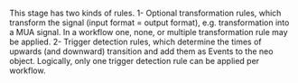 This stage has two kinds of rules.
1- Optional transformation rules, which transform the signal (input format = output format), e.g. transformation into a MUA signal. In a workflow one, none, or multiple transformation rule may be applied.
2- Trigger detection rules, which determine the times of upwards (and downward) transition and add them as Events to the neo object. Logically, only one trigger detection rule can be applied per workflow.
